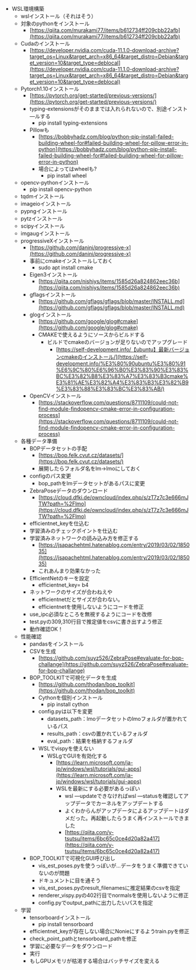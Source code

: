 - WSL環境構築
    - wslインストール（それはそう）
    - 対象のpythonをインストール
        - [https://qiita.com/murakami77/items/b612734ff209cbb22afb](https://qiita.com/murakami77/items/b612734ff209cbb22afb)
    - Cudaのインストール
        - [https://developer.nvidia.com/cuda-11.1.0-download-archive?target_os=Linux&target_arch=x86_64&target_distro=Debian&target_version=10&target_type=deblocal](https://developer.nvidia.com/cuda-11.1.0-download-archive?target_os=Linux&target_arch=x86_64&target_distro=Debian&target_version=10&target_type=deblocal)
    - Pytorch1.10インストール
        - [https://pytorch.org/get-started/previous-versions/](https://pytorch.org/get-started/previous-versions/)
        - typing-extensionsがそのままでは入れられないので、別途インスト―ルする
            - pip install typing-extensions
        - Pillowも
            - [https://bobbyhadz.com/blog/python-pip-install-failed-building-wheel-for#failed-building-wheel-for-pillow-error-in-python](https://bobbyhadz.com/blog/python-pip-install-failed-building-wheel-for#failed-building-wheel-for-pillow-error-in-python)
            - 場合によってはwheelも?
                - pip install wheel
    - opencv-pythonインストール
        - pip install opencv-python
    - tqdmインストール
    - imageioインストール
    - pypngインストール
    - pytzインストール
    - scipyインストール
    - imgaugインストール
    - progressiveXインストール
        - [https://github.com/danini/progressive-x](https://github.com/danini/progressive-x)
        - 事前にcmakeインストールしておく
            - sudo apt install cmake
        - Eigen3インストール
            - [https://qiita.com/nishiys/items/1585d26a824862eec36b](https://qiita.com/nishiys/items/1585d26a824862eec36b)
        - gflagsインストール
            - [https://github.com/gflags/gflags/blob/master/INSTALL.md](https://github.com/gflags/gflags/blob/master/INSTALL.md)
        - glogインストール
            - [https://github.com/google/glog#cmake](https://github.com/google/glog#cmake)
            - CMAKEで使えるようにソースからビルドする
                - ビルドでcmakeのバージョンが足りないのでアップグレード
                    - [https://self-development.info/【ubuntu】最新バージョンcmakeのインストール/](https://self-development.info/%E3%80%90ubuntu%E3%80%91%E6%9C%80%E6%96%B0%E3%83%90%E3%83%BC%E3%82%B8%E3%83%A7%E3%83%B3cmake%E3%81%AE%E3%82%A4%E3%83%B3%E3%82%B9%E3%83%88%E3%83%BC%E3%83%AB/)
        - OpenCVインストール
            - [https://stackoverflow.com/questions/8711109/could-not-find-module-findopencv-cmake-error-in-configuration-process](https://stackoverflow.com/questions/8711109/could-not-find-module-findopencv-cmake-error-in-configuration-process)
    - 各種データ準備
        - BOPデータセットの手配
            - [https://bop.felk.cvut.cz/datasets/](https://bop.felk.cvut.cz/datasets/)
            - 展開したらフォルダ名をlm→lmoにしておく
        - configのパス変更
            - bop_pathをlmデータセットがあるパスに変更
        - ZebraPoseデータのダウンロード
            - [https://cloud.dfki.de/owncloud/index.php/s/zT7z7c3e666mJTW?path=%2Flmo](https://cloud.dfki.de/owncloud/index.php/s/zT7z7c3e666mJTW?path=%2Flmo)
        - efficientnet_keyを仕込む
        - 学習済みのチェックポイントを仕込む
        - 学習済みネットワークの読み込み方を修正する
            - [https://jsapachehtml.hatenablog.com/entry/2019/03/02/185035](https://jsapachehtml.hatenablog.com/entry/2019/03/02/185035)
            - これあんまり効果なかった
        - EfficientNetのキーを設定
            - efficientnet_key= b4
        - ネットワークのサイズが合わねえや
            - efficientnetだとサイズが合わない。
            - efficientnetを使用しないようにコードを修正
        - use_ipc必須なところを無視するようにコードを改修
        - test.pyの309,310行目で推定値をcsvに書き出すよう修正
        - 動作確認OK！
    - 性能確認
        - pandasをインストール
        - CSVを生成
            - [https://github.com/suyz526/ZebraPose#evaluate-for-bop-challange](https://github.com/suyz526/ZebraPose#evaluate-for-bop-challange)
        - BOP_TOOLKITで可視化データを生成
            - [https://github.com/thodan/bop_toolkit](https://github.com/thodan/bop_toolkit)
            - Cythonを個別インストール
                - pip install cython
            - config.pyは以下を変更
                - datasets_path：lmoデータセットのlmoフォルダが置かれているパス
                - results_path：csvの置かれているフォルダ
                - eval_path：結果を格納するフォルダ
            - WSLでvispyを使えない
                - WSLgでGUIを有効化する
                    - [https://learn.microsoft.com/ja-jp/windows/wsl/tutorials/gui-apps](https://learn.microsoft.com/ja-jp/windows/wsl/tutorials/gui-apps)
                    - WSLを最新にする必要があるっぽい
                        - wsl —updateできなければwsl —statusを確認してアップデータでカーネルをアップデートする
                        - よくわからんがアップデータによるアップデートはダメだった。再起動したらうまく再インストールできました
                        - [https://qiita.com/y-tsutsu/items/6bc65c0ce4d20a82a417](https://qiita.com/y-tsutsu/items/6bc65c0ce4d20a82a417)
        - BOP_TOOLKITで可視化GUI呼び出し
            - vis_est_poses.pyを使うっぽいが…データをうまく準備できていないのが問題
            - ドキュメントに目を通そう
            - vis_est_poses.pyのresult_filenamesに推定結果のcsvを指定
            - renderer_vispy.pyの402行目でnormalsを使用しないように修正
            - config.pyでoutput_pathに出力したいパスを指定
    - 学習
        - tensorboardインストール
            - pip install tensorboard
        - efficientnet_keyが存在しない場合にNonieにするようtrain.pyを修正
        - check_point_pathとtensorboard_pathを修正
        - 学習に必要なデータをダウンロード
        - 実行
        - もしGPUメモリが枯渇する場合はバッチサイズを変える
